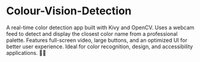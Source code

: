 # Colour-Vision-Detection
A real-time color detection app built with Kivy and OpenCV. Uses a webcam feed to detect and display the closest color name from a professional palette. Features full-screen video, large buttons, and an optimized UI for better user experience. Ideal for color recognition, design, and accessibility applications. 🚀🎨
